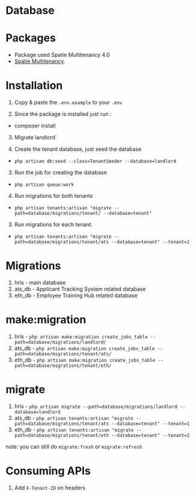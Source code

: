 # Database

# Packages

- Package used Spatie Multitenancy 4.0
- [Spatie Multitenancy](https://spatie.be/docs/laravel-multitenancy/v4/introduction).

# Installation

1. Copy & paste the `.env.example` to your `.env`

1. Since the package is installed just run :

- composer install

3. Migrate landlord`


2. Create the tenant database, just seed the database

- `php artisan db:seed --class=TenantSeeder --database=landlord`

3. Run the job for creating the database

- `php artisan queue:work`

4. Run migrations for both tenants

- `php artisan tenants:artisan "migrate --path=database/migrations/tenant/ --database=tenant"`

3. Run migrations for each tenant.

- `php artisan tenants:artisan "migrate --path=database/migrations/tenant/ats --database=tenant" --tenant=1`



# Migrations

1. hris - main database
2. ats_db - Applicant Tracking System related database
3. eth_db - Employee Training Hub related database

# make:migration
1. hris - `php artisan make:migration create_jobs_table --path=database/migrations/landlord/`
2. ats_db - `php artisan make:migration create_jobs_table --path=database/migrations/tenant/ats/`
2. eth_db - `php artisan make:migration create_jobs_table --path=database/migrations/tenant/eth/`

# migrate
1. hris - `php artisan migrate --path=database/migrations/landlord --database=landlord`
2. ats_db -  `php artisan tenants:artisan "migrate --path=database/migrations/tenant/ats --database=tenant" --tenant=1` 
3. eth_db -  `php artisan tenants:artisan "migrate --path=database/migrations/tenant/eth --database=tenant" --tenant=2` 

note: you can still do `migrate:fresh` or `migrate:refresh`


# Consuming APIs

1. Add `X-Tenant-ID` on headers


